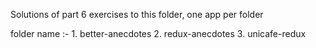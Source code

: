 Solutions of part 6 exercises to this folder, one app per folder

folder name :- 
                1. better-anecdotes
                2. redux-anecdotes
                3. unicafe-redux


